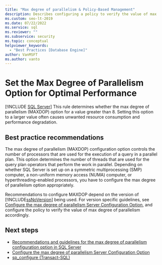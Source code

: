 ```yaml
---
title: "Max degree of parallelism & Policy-Based Management"
description: Describes configuring a policy to verify the value of max degree of parallelism for Policy-Based Management for SQL Server. 
ms.custom: seo-lt-2019
ms.date: 07/22/2022
ms.service: sql
ms.reviewer: ""
ms.subservice: security
ms.topic: conceptual
helpviewer_keywords: 
  - "Best Practices [Database Engine]"
author: VanMSFT
ms.author: vanto
---
```

# Set the Max Degree of Parallelism Option for Optimal Performance
 [!INCLUDE [SQL Server](../../includes/applies-to-version/sqlserver.md)]
  This rule determines whether the max degree of parallelism (MAXDOP) option for a value greater than 8. Setting this option to a larger value often causes unwanted resource consumption and performance degradation.  
  
## Best practice recommendations  
 The max degree of parallelism (MAXDOP) configuration option controls the number of processors that are used for the execution of a query in a parallel plan. This option determines the number of threads that are used for the query plan operators that perform the work in parallel. Depending on whether SQL Server is set up on a symmetric multiprocessing (SMP) computer, a non-uniform memory access (NUMA) computer, or hyperthreading-enabled processors, you have to configure the max degree of parallelism option appropriately. 
 
 Recommendations to configure MAXDOP depend on the version of [!INCLUDE[ssNoVersion](../../includes/ssnoversion-md.md)] being used. For version specific guidelines, see [Configure the max degree of parallelism Server Configuration Option](../../database-engine/configure-windows/configure-the-max-degree-of-parallelism-server-configuration-option.md#recommendations), and configure the policy to verify the value of max degree of parallelism accordingly.     
  
## Next steps

 -  [Recommendations and guidelines for the max degree of parallelism configuration option in SQL Server](../../database-engine/configure-windows/configure-the-max-degree-of-parallelism-server-configuration-option.md)    
 - [Configure the max degree of parallelism Server Configuration Option](../../database-engine/configure-windows/configure-the-max-degree-of-parallelism-server-configuration-option.md#recommendations)     
 - [sp_configure &#40;Transact-SQL&#41;](../../relational-databases/system-stored-procedures/sp-configure-transact-sql.md)     

